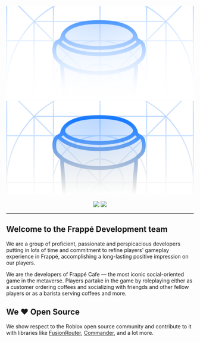 ![](./LightBanner.png##gh-light-mode-only)
![](./DarkBanner.png##gh-dark-mode-only)

<div align="center">
  <img width="60%" src="https://user-images.githubusercontent.com/40730127/156532963-0a1e8a94-ef89-48ef-94b9-1eaf54d8423b.png#gh-light-mode-only">
  <img width="60%" src="https://user-images.githubusercontent.com/40730127/156532952-f820fabb-8e45-4b72-870b-5cdab2431eed.png#gh-dark-mode-only">
</div>

___

## Welcome to the Frappé Development team
We are a group of proficient, passionate and perspicacious developers putting in lots of time and commitment to refine players' gameplay experience in Frappé, accomplishing a long-lasting positive impression on our players.

We are the developers of Frappé Cafe –– the most iconic social-oriented game in the metaverse. Players partake in the game by roleplaying either as a customer ordering coffees and socializing with friengds and other fellow players or as a barista serving coffees and more.

## We :heart: Open Source

We show respect to the Roblox open source community and contribute to it with libraries like [FusionRouter](https://github.com/frappedevs/FusionRouter), [Commander](https://github.com/7kayoh/commander), and a lot more.
